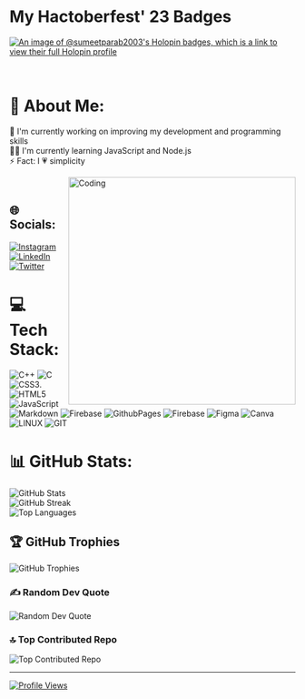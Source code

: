 # My Hactoberfest' 23 Badges
[![An image of @sumeetparab2003's Holopin badges, which is a link to view their full Holopin profile](https://holopin.me/sumeetparab2003)](https://holopin.io/@sumeetparab2003)

</br>

#  💫 About Me:

🔭 I'm currently working on improving my development and programming skills<br>🧗‍♂ I'm currently learning JavaScript and Node.js<br>⚡ Fact: I 💗 simplicity

<img align="right" alt="Coding" width="400" src="https://media.tenor.com/3bTxZ4HdrysAAAAC/pixels-neon.gif">

</br>

## 🌐 Socials:
[![Instagram](https://img.shields.io/badge/Instagram-%23E4405F.svg?logo=Instagram&logoColor=white)](https://instagram.com/sum.eeeet) [![LinkedIn](https://img.shields.io/badge/LinkedIn-%230077B5.svg?logo=linkedin&logoColor=white)](https://www.linkedin.com/in/sumeet-parab/) [![Twitter](https://img.shields.io/badge/Twitter-%231DA1F2.svg?logo=Twitter&logoColor=white)](https://twitter.com/Sumeet__Parab) 

# 💻 Tech Stack:
![C++](https://img.shields.io/badge/c++-%2300599C.svg?style=for-the-badge&logo=c%2B%2B&logoColor=white) ![C](https://img.shields.io/badge/c-%2300599C.svg?style=for-the-badge&logo=c&logoColor=white) ![CSS3](https://img.shields.io/badge/css3-%231572B6.svg?style=for-the-badge&logo=css3&logoColor=white).![HTML5](https://img.shields.io/badge/HTML5-E34F26?style=for-the-badge&logo=html5&logoColor=white) ![JavaScript](https://img.shields.io/badge/javascript-%23323330.svg?style=for-the-badge&logo=javascript&logoColor=%23F7DF1E) ![Markdown](https://img.shields.io/badge/markdown-%23000000.svg?style=for-the-badge&logo=markdown&logoColor=white) ![Firebase](https://img.shields.io/badge/firebase-%23039BE5.svg?style=for-the-badge&logo=firebase) ![GithubPages](https://img.shields.io/badge/github%20pages-121013?style=for-the-badge&logo=github&logoColor=white) ![Firebase](https://img.shields.io/badge/Firebase-039BE5?style=for-the-badge&logo=Firebase&logoColor=white) ![Figma](https://img.shields.io/badge/figma-%23F24E1E.svg?style=for-the-badge&logo=figma&logoColor=white) ![Canva](https://img.shields.io/badge/Canva-%2300C4CC.svg?style=for-the-badge&logo=Canva&logoColor=white) ![LINUX](https://img.shields.io/badge/Linux-FCC624?style=for-the-badge&logo=linux&logoColor=black) ![GIT](https://img.shields.io/badge/Git-fc6d26?style=for-the-badge&logo=git&logoColor=white)

# 📊 GitHub Stats:
![GitHub Stats](https://github-readme-stats.vercel.app/api?username=Sumeet-Parab-2003&theme=radical&hide_border=true&include_all_commits=true&count_private=true)<br/>
![GitHub Streak](https://github-readme-streak-stats.herokuapp.com/?user=Sumeet-Parab-2003&theme=radical&hide_border=true)<br/>
![Top Languages](https://github-readme-stats.vercel.app/api/top-langs/?username=Sumeet-Parab-2003&theme=radical&hide_border=true&include_all_commits=true&count_private=true&layout=compact)

## 🏆 GitHub Trophies
![GitHub Trophies](https://github-profile-trophy.vercel.app/?username=Sumeet-Parab-2003&theme=radical&no-frame=true&no-bg=false&margin-w=4)

### ✍️ Random Dev Quote
![Random Dev Quote](https://quotes-github-readme.vercel.app/api?type=vetical&theme=radical)

### 🔝 Top Contributed Repo
![Top Contributed Repo](https://github-contributor-stats.vercel.app/api?username=Sumeet-Parab-2003&limit=5&theme=radical&combine_all_yearly_contributions=true)

---
[![Profile Views](https://visitcount.itsvg.in/api?id=Sumeet-Parab-2003&icon=0&color=0)](https://visitcount.itsvg.in)

<!-- Proudly created with GPRM (https://gprm.itsvg.in) -->
